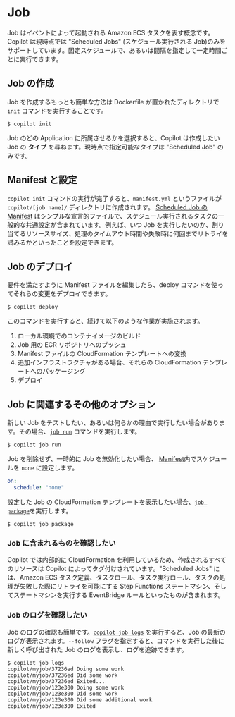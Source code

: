 # Job

Job はイベントによって起動される Amazon ECS タスクを表す概念です。Copilot は現時点では "Scheduled Jobs" (スケジュール実行される Job)のみをサポートしています。固定スケジュールで、あるいは間隔を指定して一定時間ごとに実行できます。

## Job の作成

Job を作成するもっとも簡単な方法は Dockerfile が置かれたディレクトリで `init` コマンドを実行することです。

```console
$ copilot init
```

Job のどの Application に所属させるかを選択すると、Copilot は作成したい Job の __タイプ__ を尋ねます。現時点で指定可能なタイプは "Scheduled Job" のみです。

## Manifest と設定

`copilot init` コマンドの実行が完了すると、`manifest.yml` というファイルが `copilot/[job name]/` ディレクトリに作成されます。
[Scheduled Job の Manifest](../manifest/scheduled-job.ja.md) はシンプルな宣言的ファイルで、スケジュール実行されるタスクの一般的な共通設定が含まれています。例えば、いつ Job を実行したいのか、割り当てるリソースサイズ、処理のタイムアウト時間や失敗時に何回までリトライを試みるかといったことを設定できます。

## Job のデプロイ

要件を満たすように Manifest ファイルを編集したら、deploy コマンドを使ってそれらの変更をデプロイできます。

```console
$ copilot deploy
```

このコマンドを実行すると、続けて以下のような作業が実施されます。

1. ローカル環境でのコンテナイメージのビルド  
2. Job 用の ECR リポジトリへのプッシュ
3. Manifest ファイルの CloudFormation テンプレートへの変換  
4. 追加インフラストラクチャがある場合、それらの CloudFormation テンプレートへのパッケージング  
5. デプロイ

## Job に関連するその他のオプション

新しい Job をテストしたい、あるいは何らかの理由で実行したい場合があります。その場合、[`job run`](../commands/job-run.en.md) コマンドを実行します。
```console
$ copilot job run
```

Job を削除せず、一時的に Job を無効化したい場合、 [Manifest](../manifest/scheduled-job.ja.md)内でスケジュールを `none` に設定します。
```yaml
on:
  schedule: "none"
```

設定した Job の CloudFormation テンプレートを表示したい場合、[`job package`](../commands/job-package.ja.md)を実行します。
```console
$ copilot job package
```

### Job に含まれるものを確認したい

Copilot では内部的に CloudFormation を利用しているため、作成されるすべてのリソースは Copilot によってタグ付けされています。"Scheduled Jobs" には、Amazon ECS タスク定義、タスクロール、タスク実行ロール、タスクの処理が失敗した際にリトライを可能にする Step Functions ステートマシン、そしてステートマシンを実行する EventBridge ルールといったものが含まれます。

### Job のログを確認したい

Job のログの確認も簡単です。[`copilot job logs`](../commands/job-logs.ja.md) を実行すると、Job の最新のログが表示されます。`--follow` フラグを指定すると、コマンドを実行した後に新しく呼び出された Job のログを表示し、ログを追跡できます。

```console
$ copilot job logs
copilot/myjob/37236ed Doing some work
copilot/myjob/37236ed Did some work
copilot/myjob/37236ed Exited...
copilot/myjob/123e300 Doing some work
copilot/myjob/123e300 Did some work
copilot/myjob/123e300 Did some additional work
copilot/myjob/123e300 Exited
```
